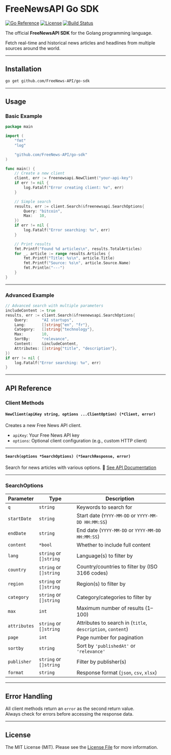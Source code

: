 # FreeNewsAPI Go SDK

[![Go Reference](https://pkg.go.dev/badge/github.com/FreeNews-API/go-sdk.svg)](https://pkg.go.dev/github.com/FreeNews-API/go-sdk)
[![License](https://img.shields.io/github/license/FreeNews-API/go-sdk.svg)](LICENSE)
[![Build Status](https://img.shields.io/badge/build-passing-brightgreen.svg)](https://github.com/FreeNews-API/go-sdk)

The official **FreeNewsAPI SDK** for the Golang programming language. 

Fetch real-time and historical news articles and headlines from multiple sources around the world.


---

## Installation

```bash
go get github.com/FreeNews-API/go-sdk
```

---

## Usage

### Basic Example

```go
package main

import (
	"fmt"
	"log"

	"github.com/FreeNews-API/go-sdk"
)

func main() {
	// Create a new client
	client, err := freenewsapi.NewClient("your-api-key")
	if err != nil {
		log.Fatalf("Error creating client: %v", err)
	}

	// Simple search
	results, err := client.Search(&freenewsapi.SearchOptions{
		Query: "bitcoin",
		Max:   10,
	})
	if err != nil {
		log.Fatalf("Error searching: %v", err)
	}

	// Print results
	fmt.Printf("Found %d articles\n", results.TotalArticles)
	for _, article := range results.Articles {
		fmt.Printf("Title: %s\n", article.Title)
		fmt.Printf("Source: %s\n", article.Source.Name)
		fmt.Println("---")
	}
}
```

---

### Advanced Example

```go
// Advanced search with multiple parameters
includeContent := true
results, err := client.Search(&freenewsapi.SearchOptions{
	Query:      "AI startups",
	Lang:       []string{"en", "fr"},
	Category:   []string{"technology"},
	Max:        10,
	SortBy:     "relevance",
	Content:    &includeContent,
	Attributes: []string{"title", "description"},
})
if err != nil {
	log.Fatalf("Error searching: %v", err)
}
```

---

## API Reference

### Client Methods

#### `NewClient(apiKey string, options ...ClientOption) (*Client, error)`

Creates a new Free News API client.

- `apiKey`: Your Free News API key
- `options`: Optional client configuration (e.g., custom HTTP client)

---

#### `Search(options *SearchOptions) (*SearchResponse, error)`

Search for news articles with various options. 🔗 [See API Documentation](https://freenewsapi.com/documentation#search-endpoint)  

---

### SearchOptions

| Parameter    | Type                  | Description |
|--------------|------------------------|-------------|
| `q`          | `string`                | Keywords to search for |
| `startDate`  | `string`                | Start date (`YYYY-MM-DD` or `YYYY-MM-DD HH:MM:SS`) |
| `endDate`    | `string`                | End date (`YYYY-MM-DD` or `YYYY-MM-DD HH:MM:SS`) |
| `content`    | `*bool`                 | Whether to include full content |
| `lang`       | `string` or `[]string`   | Language(s) to filter by |
| `country`    | `string` or `[]string`   | Country/countries to filter by (ISO 3166 codes) |
| `region`     | `string` or `[]string`   | Region(s) to filter by |
| `category`   | `string` or `[]string`   | Category/categories to filter by |
| `max`        | `int`                   | Maximum number of results (1–100) |
| `attributes` | `string` or `[]string`   | Attributes to search in (`title`, `description`, `content`) |
| `page`       | `int`                   | Page number for pagination |
| `sortby`     | `string`                | Sort by `'publishedAt'` or `'relevance'` |
| `publisher`  | `string` or `[]string`   | Filter by publisher(s) |
| `format`     | `string`                | Response format (`json`, `csv`, `xlsx`) |

---

## Error Handling

All client methods return an `error` as the second return value.  
Always check for errors before accessing the response data.

---

## License

The MIT License (MIT). Please see the [License File](LICENSE) for more information.